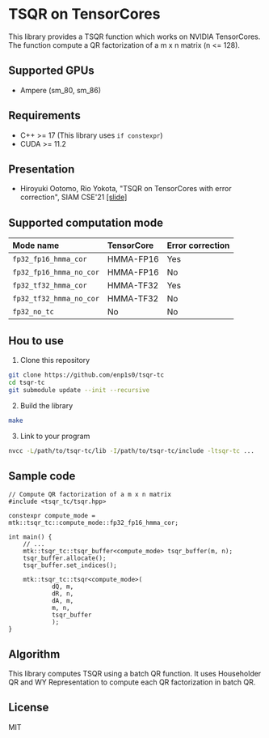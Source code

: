 # TSQR on TensorCores

This library provides a TSQR function which works on NVIDIA TensorCores.
The function compute a QR factorization of a m x n matrix (n <= 128).

## Supported GPUs
- Ampere (sm_80, sm_86)

## Requirements
- C++ >= 17 (This library uses `if constexpr`)
- CUDA >= 11.2

## Presentation
- Hiroyuki Ootomo, Rio Yokota, "TSQR on TensorCores with error correction", SIAM CSE'21 [[slide]](https://static.momo86.net/f/1/cse21-slide)

## Supported computation mode

|  Mode name            | TensorCore | Error correction |
|:----------------------|:-----------|:-----------------|
|`fp32_fp16_hmma_cor`   | HMMA-FP16  | Yes              |
|`fp32_fp16_hmma_no_cor`| HMMA-FP16  | No               |
|`fp32_tf32_hmma_cor`   | HMMA-TF32  | Yes              |
|`fp32_tf32_hmma_no_cor`| HMMA-TF32  | No               |
|`fp32_no_tc`           | No         | No               |

## Hou to use
1. Clone this repository
```bash
git clone https://github.com/enp1s0/tsqr-tc
cd tsqr-tc
git submodule update --init --recursive
```

2. Build the library
```bash
make
```

3. Link to your program
```bash
nvcc -L/path/to/tsqr-tc/lib -I/path/to/tsqr-tc/include -ltsqr-tc ...
```

## Sample code
```cuda
// Compute QR factorization of a m x n matrix
#include <tsqr_tc/tsqr.hpp>

constexpr compute_mode = mtk::tsqr_tc::compute_mode::fp32_fp16_hmma_cor;

int main() {
	// ...
	mtk::tsqr_tc::tsqr_buffer<compute_mode> tsqr_buffer(m, n);
	tsqr_buffer.allocate();
	tsqr_buffer.set_indices();

	mtk::tsqr_tc::tsqr<compute_mode>(
			dQ, m,
			dR, n,
			dA, m,
			m, n,
			tsqr_buffer
			);
}

```

## Algorithm
This library computes TSQR using a batch QR function.
It uses Householder QR and WY Representation to compute each QR factorization in batch QR.


## License
MIT
